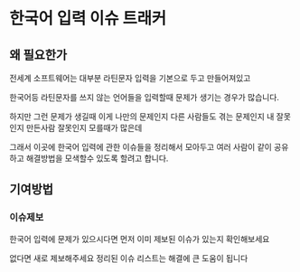# 한국어 입력 이슈 트래커

## 왜 필요한가

전세계 소프트웨어는 대부분 라틴문자 입력을 기본으로 두고 만들어져있고

한국어등 라틴문자를 쓰지 않는 언어들을 입력할때 문제가 생기는 경우가 많습니다.

하지만 그런 문제가 생길때 이게 나만의 문제인지 다른 사람들도 겪는 문제인지 내 잘못인지 만든사람 잘못인지 모를때가 많은데

그래서 이곳에 한국어 입력에 관한 이슈들을 정리해서 모아두고 여러 사람이 같이 공유하고 해결방법을 모색할수 있도록 할려고 합니다.

## 기여방법

### 이슈제보

한국어 입력에 문제가 있으시다면 먼저 이미 제보된 이슈가 있는지 확인해보세요

없다면 새로 제보해주세요 정리된 이슈 리스트는 해결에 큰 도움이 됩니다
